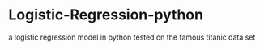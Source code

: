 # Logistic-Regression-python
a logistic regression model in python tested on the famous titanic data set
